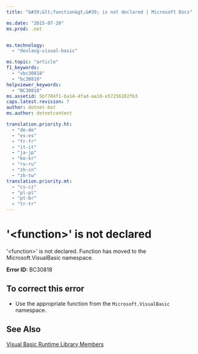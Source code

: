 ```yaml
---
title: "&#39;&lt;function&gt;&#39; is not declared | Microsoft Docs"

ms.date: "2015-07-20"
ms.prod: .net


ms.technology: 
  - "devlang-visual-basic"

ms.topic: "article"
f1_keywords: 
  - "vbc30818"
  - "bc30818"
helpviewer_keywords: 
  - "BC30818"
ms.assetid: 5bf784f1-ba14-4fad-aa10-e57256102fb3
caps.latest.revision: 7
author: dotnet-bot
ms.author: dotnetcontent

translation.priority.ht: 
  - "de-de"
  - "es-es"
  - "fr-fr"
  - "it-it"
  - "ja-jp"
  - "ko-kr"
  - "ru-ru"
  - "zh-cn"
  - "zh-tw"
translation.priority.mt: 
  - "cs-cz"
  - "pl-pl"
  - "pt-br"
  - "tr-tr"
---
```

# &#39;&lt;function&gt;&#39; is not declared
'\<function>' is not declared. Function has moved to the Microsoft.VisualBasic namespace.  
  
 **Error ID:** BC30818  
  
## To correct this error  
  
-   Use the appropriate function from the `Microsoft.VisualBasic` namespace.  
  
## See Also  
 [Visual Basic Runtime Library Members](../../visual-basic/language-reference/runtime-library-members.md)